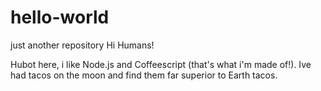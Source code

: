 # hello-world
just another repository 
Hi Humans!

Hubot here, i like Node.js and Coffeescript (that's what i'm made of!).
Ive had tacos on the moon and find them far superior to Earth tacos. 

